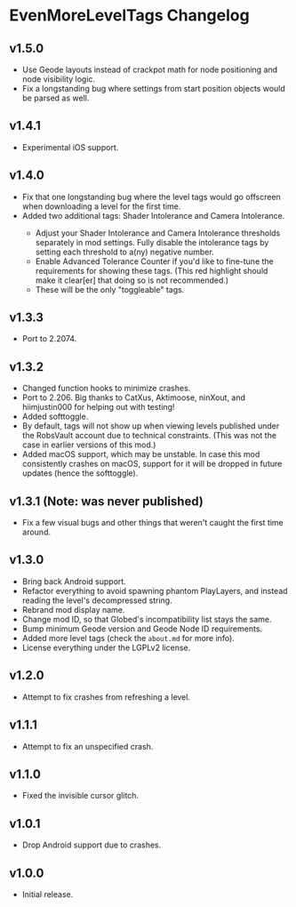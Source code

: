 # EvenMoreLevelTags Changelog
## v1.5.0
- Use Geode layouts instead of crackpot math for node positioning and node visibility logic.
- Fix a longstanding bug where settings from start position objects would be parsed as well.
## v1.4.1
- Experimental iOS support.
## v1.4.0
- Fix that one longstanding bug where the level tags would go offscreen when downloading a level for the first time.
- Added two additional tags: <cl>Shader Intolerance</c> and <cl>Camera Intolerance</c>.
  - Adjust your <cl>Shader Intolerance</c> and <cl>Camera Intolerance</c> thresholds separately in mod settings. Fully disable the intolerance tags by setting each threshold to a(ny) negative number.
  - Enable <cr>Advanced Tolerance Counter</c> if you'd like to fine-tune the requirements for showing these tags. <cr>(This red highlight should make it clear[er] that doing so is not recommended.)</c>
  - These will be the only "toggleable" tags.
## v1.3.3
- Port to 2.2074.
## v1.3.2
- Changed function hooks to minimize crashes.
- Port to 2.206. Big thanks to CatXus, Aktimoose, ninXout, and hiimjustin000 for helping out with testing!
- Added softtoggle.
- By default, tags will not show up when viewing levels published under the RobsVault account due to technical constraints. (This was not the case in earlier versions of this mod.)
- Added macOS support, which may be unstable. In case this mod consistently crashes on macOS, support for it will be dropped in future updates (hence the softtoggle).
## v1.3.1 (Note: was never published)
- Fix a few visual bugs and other things that weren't caught the first time around. 
## v1.3.0
- Bring back Android support.
- Refactor everything to avoid spawning phantom PlayLayers, and instead reading the level's decompressed string.
- Rebrand mod display name.
- Change mod ID, so that Globed's incompatibility list stays the same.
- Bump minimum Geode version and Geode Node ID requirements.
- Added more level tags (check the `about.md` for more info).
- License everything under the LGPLv2 license.
## v1.2.0
- Attempt to fix crashes from refreshing a level.
## v1.1.1
- Attempt to fix an unspecified crash.
## v1.1.0
- Fixed the invisible cursor glitch.
## v1.0.1
- Drop Android support due to crashes.
## v1.0.0
- Initial release.
